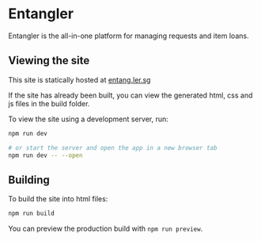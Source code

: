 # Entangler

Entangler is the all-in-one platform for managing requests and item loans.

## Viewing the site

This site is statically hosted at [entang.ler.sg](https://entang.ler.sg)

If the site has already been built, you can view the generated html, css and js files in the build folder.

To view the site using a development server, run:

```bash
npm run dev

# or start the server and open the app in a new browser tab
npm run dev -- --open
```

## Building

To build the site into html files:

```bash
npm run build
```

You can preview the production build with `npm run preview`.
